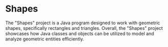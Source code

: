 # Shapes
The "Shapes" project is a Java program designed to work with geometric shapes, specifically rectangles and triangles. Overall, the "Shapes" project showcases how Java classes and objects can be utilized to model and analyze geometric entities efficiently.
